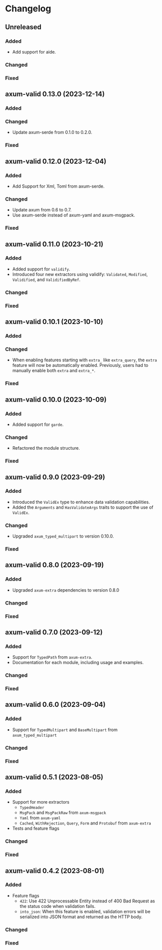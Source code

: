 # Changelog

## Unreleased

### Added

* Add support for aide.

### Changed

### Fixed

## axum-valid 0.13.0 (2023-12-14)

### Added

### Changed

* Update axum-serde from 0.1.0 to 0.2.0.

### Fixed

## axum-valid 0.12.0 (2023-12-04)

### Added

* Add Support for Xml, Toml from axum-serde.

### Changed

* Update axum from 0.6 to 0.7.
* Use axum-serde instead of axum-yaml and axum-msgpack.

### Fixed

## axum-valid 0.11.0 (2023-10-21)

### Added

* Added support for `validify`.
* Introduced four new extractors using validify: `Validated`, `Modified`, `Validified`, and `ValidifiedByRef`.

### Changed

### Fixed

## axum-valid 0.10.1 (2023-10-10)

### Added

### Changed

* When enabling features starting with `extra_` like `extra_query`, the `extra` feature will now be automatically enabled. Previously, users had to manually enable both `extra` and `extra_*`.

### Fixed

## axum-valid 0.10.0 (2023-10-09)

### Added

* Added support for `garde`.

### Changed

* Refactored the module structure.

### Fixed

## axum-valid 0.9.0 (2023-09-29)

### Added

* Introduced the `ValidEx` type to enhance data validation capabilities.
* Added the `Arguments` and `HasValidateArgs` traits to support the use of `ValidEx`.

### Changed

* Upgraded `axum_typed_multipart` to version 0.10.0.

### Fixed

## axum-valid 0.8.0 (2023-09-19)

### Added

* Upgraded `axum-extra` dependencies to version 0.8.0

### Changed

### Fixed

## axum-valid 0.7.0 (2023-09-12)

### Added

* Support for `TypedPath` from `axum-extra`.
* Documentation for each module, including usage and examples.

### Changed

### Fixed

## axum-valid 0.6.0 (2023-09-04)

### Added

* Support for `TypedMultipart` and `BaseMultipart` from `axum_typed_multipart`

### Changed

### Fixed

## axum-valid 0.5.1 (2023-08-05)

### Added

* Support for more extractors
  * `TypedHeader`
  * `MsgPack` and `MsgPackRaw` from `axum-msgpack`
  * `Yaml` from `axum-yaml`
  * `Cached`, `WithRejection`, `Query`, `Form` and `Protobuf` from `axum-extra`
* Tests and feature flags

### Changed

### Fixed

## axum-valid 0.4.2 (2023-08-01)

### Added

* Feature flags
  * `422`: Use 422 Unprocessable Entity instead of 400 Bad Request as the status code when validation fails.
  * `into_json`: When this feature is enabled, validation errors will be serialized into JSON format and returned as the HTTP body.

### Changed

### Fixed
